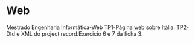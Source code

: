# Web
Mestrado Engenharia Informática-Web
TP1-Página web sobre Itália.
TP2-Dtd e XML do project record.Exercicio 6 e 7 da ficha 3.
